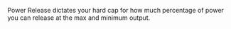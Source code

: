 Power Release dictates your hard cap for how much percentage of power you can release at the max and minimum output. 